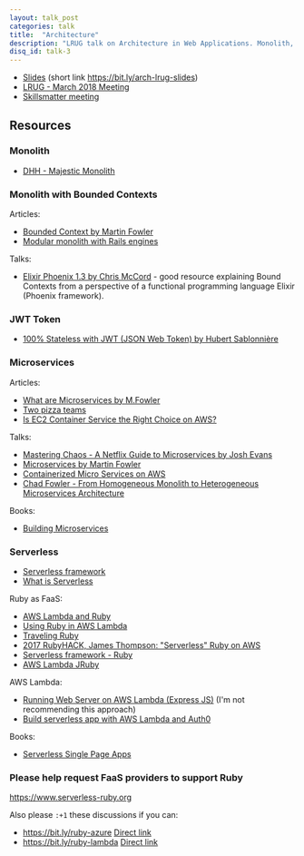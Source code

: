 ```yaml
---
layout: talk_post
categories: talk
title:  "Architecture"
description: "LRUG talk on Architecture in Web Applications. Monolith, Microservices and Serverless from perspective of Ruby developer."
disq_id: talk-3
---
```




* [Slides](https://docs.google.com/presentation/d/15-o7Cos6UAmYn0AW0lfyBvyyC3_LdE7kF6TnxXBE3p0/edit)
  (short link <https://bit.ly/arch-lrug-slides>)
* [LRUG - March 2018 Meeting](http://lrug.org/meetings/2018/march/)
* [Skillsmatter meeting](https://skillsmatter.com/meetups/10709-lrug-march)

## Resources

### Monolith

* [DHH - Majestic Monolith](https://m.signalvnoise.com/the-majestic-monolith-29166d022228)

### Monolith with Bounded Contexts

Articles:

* [Bounded Context by Martin Fowler](https://martinfowler.com/bliki/BoundedContext.html)
* [Modular monolith with Rails engines](https://medium.com/@dan_manges/the-modular-monolith-rails-architecture-fb1023826fc4)


Talks:

* [Elixir Phoenix 1.3 by Chris McCord](https://youtu.be/tMO28ar0lW8?t=15m31s) - good
  resource explaining Bound Contexts from a perspective of a functional
  programming language Elixir (Phoenix framework).

### JWT Token

* [100% Stateless with JWT (JSON Web Token) by Hubert Sablonnière](https://www.youtube.com/watch?v=67mezK3NzpU)

### Microservices

Articles:

* [What are Microservices by M.Fowler](https://martinfowler.com/microservices/#what)
* [Two pizza teams](http://blog.idonethis.com/two-pizza-team/)
* [Is EC2 Container Service the Right Choice on AWS?](https://medium.com/containermind/is-ec2-container-service-the-right-choice-on-aws-3d419d96a390)

Talks:

* [Mastering Chaos - A Netflix Guide to Microservices by Josh Evans](https://www.youtube.com/watch?v=CZ3wIuvmHeM)
* [Microservices by Martin Fowler](https://www.youtube.com/watch?v=wgdBVIX9ifA)
* [Containerized Micro Services on AWS](https://www.youtube.com/watch?v=rcjXQxRgMj0)
* [Chad Fowler -  From Homogeneous Monolith to Heterogeneous Microservices Architecture](https://www.youtube.com/watch?v=sAsRtZEGMMQ)

Books:

* [Building Microservices](http://shop.oreilly.com/product/0636920033158.do)

### Serverless

* [Serverless framework](https://serverless.com)
* [What is Serverless](https://martinfowler.com/articles/serverless.html)

Ruby as FaaS:

* [AWS Lambda and Ruby](https://aws.amazon.com/blogs/compute/scripting-languages-for-aws-lambda-running-php-ruby-and-go#toc_10)
* [Using Ruby in AWS Lambda](http://www.adomokos.com/2016/06/using-ruby-in-aws-lambda.html)
* [Traveling Ruby](https://github.com/phusion/traveling-ruby)
* [2017 RubyHACK, James Thompson: "Serverless" Ruby on AWS](https://www.youtube.com/watch?v=3NdFzhIvUQA)
* [Serverless framework - Ruby](https://github.com/stewartlord/serverless-ruby)
* [AWS Lambda JRuby](https://github.com/plainprogrammer/aws-lambda-jruby)

AWS Lambda:

* [Running Web Server on AWS Lambda (Express JS)](https://www.youtube.com/watch?v=Cuh_gtFX5gI) (I'm not recommending this approach)
* [Build serverless app with AWS Lambda and Auth0](https://auth0.com/blog/building-serverless-apps-with-aws-lambda/)

Books:

* [Serverless Single Page Apps](https://pragprog.com/book/brapps/serverless-single-page-apps)


### Please help request FaaS providers to support Ruby

<https://www.serverless-ruby.org>

Also please `:+1` these discussions if you can:

* <https://bit.ly/ruby-azure>  [Direct link](https://forums.aws.amazon.com/thread.jspa?messageID=758159)
* <https://bit.ly/ruby-lambda> [Direct link](https://github.com/Azure/Azure-Functions/issues/705)


